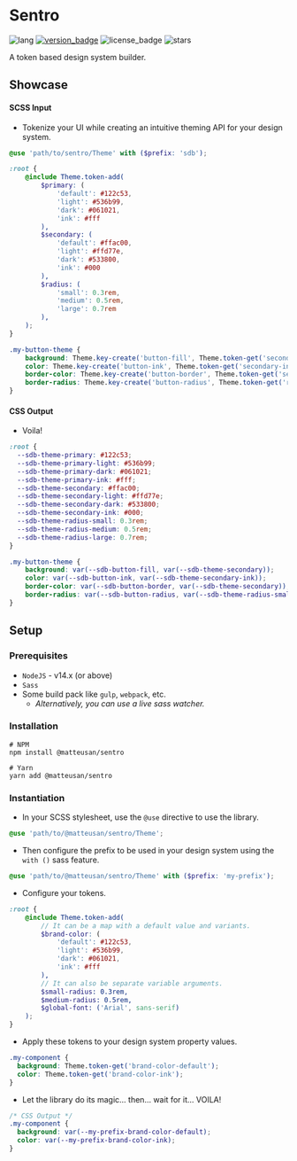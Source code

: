 # Sentro
![lang](https://img.shields.io/badge/lang-SCSS-%23c69)
[![version_badge](https://img.shields.io/npm/v/@matteusan/sentro)](https://www.npmjs.com/package/@matteusan/sentro)
![license_badge](https://img.shields.io/npm/l/@matteusan/sentro)
![stars](https://img.shields.io/github/stars/MatteuSan/sentro?style=social)

A token based design system builder.

## Showcase
#### SCSS Input
- Tokenize your UI while creating an intuitive theming API for your design system.
```scss
@use 'path/to/sentro/Theme' with ($prefix: 'sdb');

:root {
    @include Theme.token-add(
        $primary: (
            'default': #122c53,
            'light': #536b99,
            'dark': #061021,
            'ink': #fff
        ),
        $secondary: (
            'default': #ffac00,
            'light': #ffd77e,
            'dark': #533800,
            'ink': #000
        ),
        $radius: (
            'small': 0.3rem,
            'medium': 0.5rem,
            'large': 0.7rem
        ),
    );
}

.my-button-theme {
    background: Theme.key-create('button-fill', Theme.token-get('secondary'));
    color: Theme.key-create('button-ink', Theme.token-get('secondary-ink'));
    border-color: Theme.key-create('button-border', Theme.token-get('secondary'));
    border-radius: Theme.key-create('button-radius', Theme.token-get('radius-small'));
}
```
#### CSS Output
- Voila!
```css
:root {
  --sdb-theme-primary: #122c53;
  --sdb-theme-primary-light: #536b99;
  --sdb-theme-primary-dark: #061021;
  --sdb-theme-primary-ink: #fff;
  --sdb-theme-secondary: #ffac00;
  --sdb-theme-secondary-light: #ffd77e;
  --sdb-theme-secondary-dark: #533800;
  --sdb-theme-secondary-ink: #000;
  --sdb-theme-radius-small: 0.3rem;
  --sdb-theme-radius-medium: 0.5rem;
  --sdb-theme-radius-large: 0.7rem;
}

.my-button-theme {
    background: var(--sdb-button-fill, var(--sdb-theme-secondary));
    color: var(--sdb-button-ink, var(--sdb-theme-secondary-ink));
    border-color: var(--sdb-button-border, var(--sdb-theme-secondary));
    border-radius: var(--sdb-button-radius, var(--sdb-theme-radius-small));
}
```

## Setup
### Prerequisites
- `NodeJS` - v14.x (or above)
- `Sass`
- Some build pack like `gulp`, `webpack`, etc.
  - *Alternatively, you can use a live sass watcher.*

### Installation
```shell
# NPM
npm install @matteusan/sentro

# Yarn
yarn add @matteusan/sentro
```

### Instantiation
- In your SCSS stylesheet, use the `@use` directive to use the library.
```scss
@use 'path/to/@matteusan/sentro/Theme';
```
- Then configure the prefix to be used in your design system using the `with ()` sass feature.
```scss
@use 'path/to/@matteusan/sentro/Theme' with ($prefix: 'my-prefix');
```
- Configure your tokens.
```scss
:root {
    @include Theme.token-add(
        // It can be a map with a default value and variants.
        $brand-color: (
            'default': #122c53,
            'light': #536b99,
            'dark': #061021,
            'ink': #fff
        ),
        // It can also be separate variable arguments.
        $small-radius: 0.3rem,
        $medium-radius: 0.5rem,
        $global-font: ('Arial', sans-serif)
    );
}
```
- Apply these tokens to your design system property values.
```scss
.my-component {
  background: Theme.token-get('brand-color-default');
  color: Theme.token-get('brand-color-ink');
}
```
- Let the library do its magic... then... wait for it... VOILA!
```css
/* CSS Output */
.my-component {
  background: var(--my-prefix-brand-color-default);
  color: var(--my-prefix-brand-color-ink);
}
```